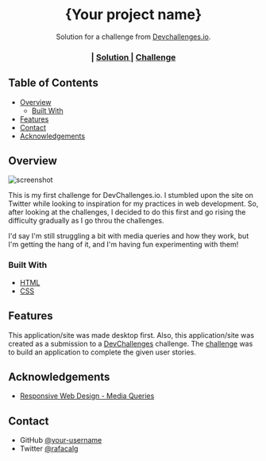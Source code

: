 <!-- Please update value in the {}  -->

<h1 align="center">{Your project name}</h1>

<div align="center">
   Solution for a challenge from  <a href="http://devchallenges.io" target="_blank" rel="noopener noreferrer">Devchallenges.io</a>.
</div>

<div align="center">
  <h3>
    <!-- <a href="https://{your-demo-link.your-domain}" target="_blank" rel="noopener noreferrer">
      Demo
    </a> -->
    <span> | </span>
    <a href="https://{your-url-to-the-solution}" target="_blank" rel="noopener noreferrer">
      Solution
    </a>
    <span> | </span>
    <a href="https://devchallenges.io/challenges/wBunSb7FPrIepJZAg0sY" target="_blank" rel="noopener noreferrer">
      Challenge
    </a>
  </h3>
</div>

<!-- TABLE OF CONTENTS -->

## Table of Contents

- [Overview](#overview)
  - [Built With](#built-with)
- [Features](#features)
- [Contact](#contact)
- [Acknowledgements](#acknowledgements)

<!-- OVERVIEW -->

## Overview

![screenshot](https://i.ibb.co/m8yHHfw/404-page-1.png)

This is my first challenge for DevChallenges.io.
I stumbled upon the site on Twitter while looking to inspiration for my practices in web development. So, after looking at the challenges, I decided to do this first and go rising the difficulty gradually as I go throu the challenges.

I'd say I'm still struggling a bit with media queries and how they work, but I'm getting the hang of it, and I'm having fun experimenting with them!

### Built With

- [HTML](https://www.w3schools.com/html/)
- [CSS](https://www.w3schools.com/Css/)

## Features

This application/site was made desktop first. Also, this application/site was created as a submission to a [DevChallenges](https://devchallenges.io/challenges) challenge. The [challenge](https://devchallenges.io/challenges/wBunSb7FPrIepJZAg0sY) was to build an application to complete the given user stories.

## Acknowledgements

- [Responsive Web Design - Media Queries](https://www.w3schools.com/css/css_rwd_mediaqueries.asp)

## Contact

<!-- - Website [your-website.com](https://{your-web-site-link}) -->

- GitHub [@your-username](https://github.com/rafacalvo)
- Twitter [@rafacalg](https://twitter.com/rafacalg)

